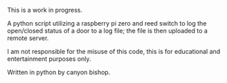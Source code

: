 This is a work in progress.

A python script utilizing a raspberry pi zero and reed switch to log the 
open/closed status of a door to a log file; the file is then uploaded to
a remote server.

I am not responsible for the misuse of this code, this is for educational
and entertainment purposes only.

Written in python by canyon bishop.
